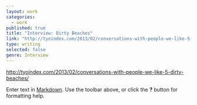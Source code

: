```yaml
---
layout: work
categories: 
  - work
published: true
title: "Interview: Dirty Beaches"
link: "http://tyoindex.com/2013/02/conversations-with-people-we-like-5-dirty-beaches/"
type: writing
selected: false
genre: Interview
---
```


http://tyoindex.com/2013/02/conversations-with-people-we-like-5-dirty-beaches/

Enter text in [Markdown](http://daringfireball.net/projects/markdown/). Use the toolbar above, or click the **?** button for formatting help.
